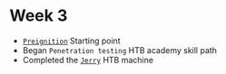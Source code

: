 # Week 3

* [`Preignition`](../htb/preignition.md) Starting point
* Began `Penetration testing` HTB academy skill path
* Completed the [`Jerry`](../htb/jerry.md) HTB machine



